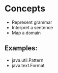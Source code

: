 # Concepts
- Represent grammar
- Interpret a sentence
- Map a domain

## Examples:
- java.util.Pattern
- java.text.Format



